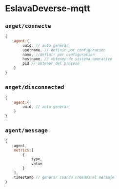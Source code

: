 # EslavaDeverse-mqtt

## `anget/connecte`

``` js
{
    agent:{
        uuid, // auto generar
        username, // definir por configuracion
        name, //definir por configuracion
        hostname, // obtener de sistema operativo
        pid // obtener del proceso
    }
}
```

## `anget/disconnected`

``` js
{
    agent:{
        uuid, // auto generar
    }
}
```

## `agent/message`

``` js
{
    agent,
    metrics:[
        {
            type,
            value
        }
    ],
    timestamp // generar cuando creamos el mensaje
}
```

